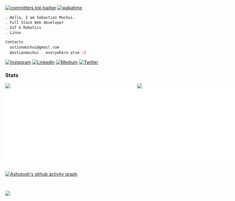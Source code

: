 [![committers.top badge](https://user-badge.committers.top/kenya_private/astianmuchui.svg)](https://user-badge.committers.top/kenya_private/astianmuchui)
[![wakatime](https://wakatime.com/badge/user/5a50e193-2e98-47bd-9b67-0952bed984cf.svg)](https://wakatime.com/@5a50e193-2e98-47bd-9b67-0952bed984cf)

```shell
. Hello, I am Sebastian Muchui.
. Full Stack Web developer
. IoT & Robotics
. Linux
```

```sh
Contacts
  astianmuchui@gmail.com
  @astianmuchui - everywhere else :)
```

[![Instagram](https://img.shields.io/badge/Instagram-%23E4405F.svg?logo=Instagram&logoColor=white)](https://instagram.com/astianmuchui) [![LinkedIn](https://img.shields.io/badge/LinkedIn-%230077B5.svg?logo=linkedin&logoColor=white)](https://linkedin.com/in/astianmuchui) [![Medium](https://img.shields.io/badge/Medium-12100E?logo=medium&logoColor=white)](https://medium.com/@sebastianmuchui) [![Twitter](https://img.shields.io/badge/Twitter-%231DA1F2.svg?logo=Twitter&logoColor=white)](https://twitter.com/astianmuchui) 


### Stats

<div style="display: inline-flex;">
  <img src="https://github-readme-stats.vercel.app/api?username=astianmuchui&theme=github_dark&hide_border=true&include_all_commits=true" style="width: 420px;">
  <img src="https://github-readme-streak-stats.herokuapp.com/?user=astianmuchui&theme=github_dark&hide_border=true&include_all_commits=true&count_private=true" style="width: 420px;">

</div>

<div style="display: inline-flex;">
  <img src="https://raw.githubusercontent.com/astianmuchui/github-stats/master/generated/overview.svg#gh-dark-mode-only" style="width: 420px;">
  <img src="https://raw.githubusercontent.com/astianmuchui/github-stats/master/generated/languages.svg#gh-dark-mode-only" style="width: 420px;">
  
</div>
<br>

[![Ashutosh's github activity graph](https://github-readme-activity-graph.vercel.app/graph?username=astianmuchui&bg_color=transparent&color=922d1c&line=9e2000&point=ffffff&area=true&hide_border=true)](https://github.com/ashutosh00710/github-readme-activity-graph)

<br>


<a href="https://wakatime.com"><img src="https://wakatime.com/share/@astianmuchui/37330275-52b0-477a-a3bb-81cd83b3532e.png" /></a>

<br>

